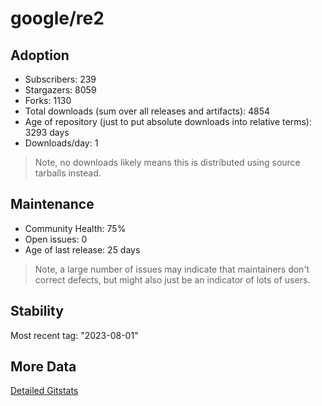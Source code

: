 # google/re2

## Adoption

- Subscribers: 239
- Stargazers: 8059
- Forks: 1130
- Total downloads (sum over all releases and artifacts): 4854
- Age of repository (just to put absolute downloads into relative terms): 3293 days
- Downloads/day: 1

> Note, no downloads likely means this is distributed using source tarballs instead.

## Maintenance

- Community Health: 75%
- Open issues: 0
- Age of last release: 25 days

> Note, a large number of issues may indicate that maintainers don't correct defects, but might also
> just be an indicator of lots of users.

## Stability

Most recent tag: "2023-08-01"

## More Data

[Detailed Gitstats](/bazel-catalog/gitstats/google/re2)

